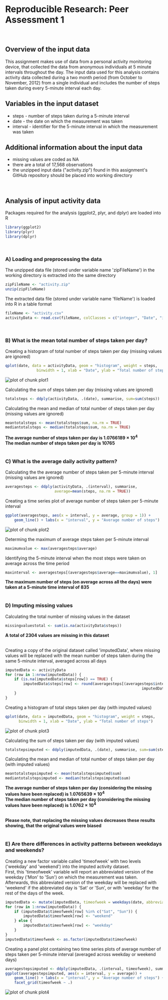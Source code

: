 Reproducible Research: Peer Assessment 1  
==========================================================================
<br>

## Overview of the input data  
This assignment makes use of data from a personal activity monitoring device, 
that collected the data from anonymous individuals at 5 minute intervals 
throughout the day. The input data used for this analysis contains activity 
data collected during a two month period (from October to November, 2012) from 
a single individual and includes the number of steps taken during every 5-minute 
interval each day.  

## Variables in the input dataset  
* steps - number of steps taken during a 5-minute interval  
* date - the date on which the measurement was taken  
* interval - identifier for the 5-minute interval in which the measurement was 
taken  

## Additional information about the input data  
* missing values are coded as NA  
* there are a total of 17,568 observations  
* the unzipped input data ("activity.zip") found in this assignment's GitHub
repository should be placed into working directory  
<br>  

## Analysis of input activity data  
Packages required for the analysis (ggplot2, plyr, and dplyr) are loaded into R  

```r
library(ggplot2)
library(plyr)
library(dplyr)
```
<br>  

### **A) Loading and preprocessing the data**
The unzipped data file (stored under variable name 'zipFileName') in the working
directory is extracted into the same directory

```r
zipFileName <- "activity.zip"
unzip(zipFileName)
```

The extracted data file (stored under variable name 'fileName') is loaded into R
in a table format

```r
fileName <- "activity.csv"
activityData <- read.csv(fileName, colClasses = c("integer", "Date", "integer"))
```
<br>  

### **B) What is the mean total number of steps taken per day?**
Creating a histogram of total number of steps taken per day (missing values are ignored)

```r
qplot(date, data = activityData, geom = "histogram", weight = steps, 
              binwidth = 1, xlab = "Date", ylab = "Total number of steps")
```

![plot of chunk plot1](figure/plot1-1.png) 

Calculating the sum of steps taken per day (missing values are ignored)

```r
totalsteps <- ddply(activityData, .(date), summarise, sum=sum(steps))
```

Calculating the mean and median of total number of steps taken per day 
(missing values are ignored)

```r
meantotalsteps <- mean(totalsteps$sum, na.rm = TRUE)
mediantotalsteps <- median(totalsteps$sum, na.rm = TRUE)
```
**The average number of steps taken per day is 1.0766189 &times; 10<sup>4</sup>**  
**The median number of steps taken per day is 10765**  
<br>

### **C) What is the average daily activity pattern?**
Calculating the the average number of steps taken per 5-minute interval 
(missing values are ignored)

```r
averagesteps <- ddply(activityData, .(interval), summarise, 
                      average=mean(steps, na.rm = TRUE))
```

Creating a time series plot of average number of steps taken per 5-minute 
interval

```r
ggplot(averagesteps, aes(x = interval, y = average, group = 1)) + 
    geom_line() + labs(x = "interval", y = "Average number of steps")
```

![plot of chunk plot2](figure/plot2-1.png) 

Determing the maximum of average steps taken per 5-minute interval

```r
maximumvalue <- max(averagesteps$average)
```

Identifying the 5-minute interval when the most steps were taken on average 
across the time period

```r
maxinterval <- averagesteps[(averagesteps$average==maximumvalue), 1]
```
**The maximum number of steps (on average across all the days) were taken at a 5-minute time interval of 835**  
<br>

### **D) Imputing missing values**
Calculating the total number of missing values in the dataset

```r
missingvaluestotal <- sum(is.na(activityData$steps))
```
**A total of 2304 values are missing in this dataset**  
<br>  

Creating a copy of the original dataset called 'imputedData', where missing values will be 
replaced with the mean number of steps taken during the same 5-minute interval, 
averaged across all days

```r
imputedData <- activityData
for (row in 1:nrow(imputedData)) {
    if (is.na(imputedData$steps[row]) == TRUE) {
        imputedData$steps[row] <- round(averagesteps[(averagesteps$interval == 
                                                             imputedData$interval[row]), 2])
    }
}
```

Creating a histogram of total steps taken per day (with imputed values)

```r
qplot(date, data = imputedData, geom = "histogram", weight = steps, 
      binwidth = 1, xlab = "Date", ylab = "Total number of steps")
```

![plot of chunk plot3](figure/plot3-1.png) 

Calculating the sum of steps taken per day (with imputed values)

```r
totalstepsimputed <- ddply(imputedData, .(date), summarise, sum=sum(steps)) 
```

Calculating the mean and median of total number of steps taken per day (with 
imputed values)

```r
meantotalstepsimputed <- mean(totalstepsimputed$sum)
mediantotalstepsimputed <- median(totalstepsimputed$sum)
```
**The average number of steps taken per day (considering the missing values have been replaced) is 1.0765639 &times; 10<sup>4</sup>**  
**The median number of steps taken per day (considering the missing values have been replaced) is 1.0762 &times; 10<sup>4</sup>**  
<br>

**Please note, that replacing the missing values decreases these results showing, that the original values were biased**  
<br>

### **E) Are there differences in activity patterns between weekdays and weekends?**

Creating a new factor variable called 'timeofweek' with two levels ('weekday' 
and 'weekend') into the imputed activity dataset.  
First, this 'timeofweek' variable will report an abbreviated version of the 
weekday ('Mon' to 'Sun') on which the measurement was taken. Afterwards, this 
abbreviated version of the weekday will be replaced with 'weekend' if the 
abbreviated day is 'Sat' or 'Sun', or with 'weekday' for the rest of the days 
of the week.   

```r
imputedData <- mutate(imputedData, timeofweek = weekdays(date, abbreviate = TRUE))
for (row in 1:nrow(imputedData)) {
    if (imputedData$timeofweek[row] %in% c("Sat", "Sun")) {
        imputedData$timeofweek[row] <- "weekend"
    } else {
        imputedData$timeofweek[row] <- "weekday"
    }
}
imputedData$timeofweek <- as.factor(imputedData$timeofweek)
```
Creating a panel plot containing two time series plots of average number 
of steps taken per 5-minute interval (averaged across weekday or weekend days) 

```r
averagestepsimputed <- ddply(imputedData, .(interval, timeofweek), summarise, average=mean(steps))
ggplot(averagestepsimputed, aes(x = interval, y = average)) + 
    geom_line() + labs(x = "interval", y = "Average number of steps") + 
    facet_grid(timeofweek ~ .)
```

![plot of chunk plot4](figure/plot4-1.png) 
